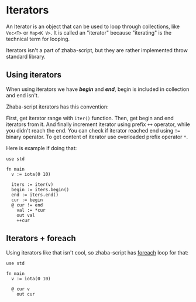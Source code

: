 # Iterators

An Iterator is an object that can be used to loop through collections, like `Vec<T>` or `Map<K V>`. It is called an "iterator" because "iterating" is the technical term for looping.

Iterators isn't a part of zhaba-script, but they are rather implemented throw standard library.

## Using iterators

When using iterators we have _**begin**_ and _**end**_, begin is included in collection and end isn't.

Zhaba-script iterators has this convention:

First, get iterator range with `iter()` function.
Then, get begin and end iterators from it.
And finally increment iterator using prefix `++` operator, while you didn't reach the end. You can check if iterator reached end using `!=` binary operator.
To get content of iterator use overloaded prefix operator `*`.

Here is example if doing that:

```zh
use std

fn main
  v := iota(0 10)

  iters := iter(v)
  begin := iters.begin()
  end := iters.end()
  cur := begin
  @ cur != end
    val := *cur
    out val
    ++cur
```

## Iterators + foreach

Using iterators like that isn't cool, so zhaba-script has [foreach](8%20Loops.md) loop for that:

```zh
use std

fn main
  v := iota(0 10)

  @ cur v
    out cur 
```
